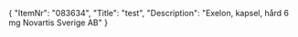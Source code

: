 {
  "ItemNr": "083634",
  "Title": "test",
  "Description": "Exelon, kapsel, hård 6 mg Novartis Sverige AB"
}